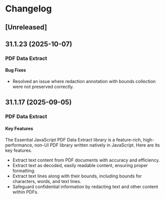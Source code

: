 # Changelog

## [Unreleased]

## 31.1.23 (2025-10-07)

### PDF Data Extract

#### Bug Fixes

- Resolved an issue where redaction annotation with bounds collection were not preserved correctly.

## 31.1.17 (2025-09-05)

### PDF Data Extract

#### Key Features

The Essential JavaScript PDF Data Extract library is a feature-rich, high-performance, non-UI PDF library written natively in JavaScript. Here are its key features.

- Extract text content from PDF documents with accuracy and efficiency.
- Extract text as decoded, easily readable content, ensuring proper formatting.
- Extract text lines along with their bounds, including bounds for characters, words, and text lines.
- Safeguard confidential information by redacting text and other content within PDFs.
